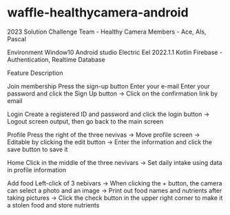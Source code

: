 # waffle-healthycamera-android

2023 Solution Challenge
Team - Healthy Camera
Members - Ace, Als, Pascal

Environment
Window10
Android studio Electric Eel 2022.1.1
Kotlin
Firebase - Authentication, Realtime Database


Feature Description

Join membership
Press the sign-up button
Enter your e-mail
Enter your password and click the Sign Up button
-> Click on the confirmation link by email

Login
Create a registered ID and password and click the login button
-> Logout screen output, then go back to the main screen

Profile
Press the right of the three nevivas
-> Move profile screen
-> Editable by clicking the edit button
-> Enter the information and click the save button to save it

Home
Click in the middle of the three nevivars
-> Set daily intake using data in profile information

Add food
Left-click of 3 nebivars
-> When clicking the + button, the camera can select a photo and an image
-> Print out food names and nutrients after taking pictures
-> Click the check button in the upper right corner to make it a stolen food and store nutrients
